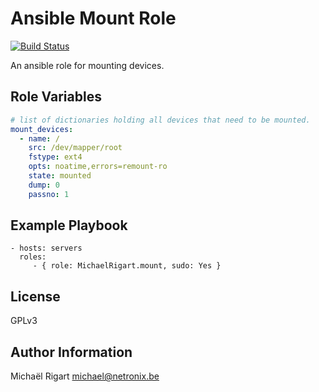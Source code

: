 Ansible Mount Role
==================
[![Build Status](https://travis-ci.org/michaelrigart/ansible-role-mount.svg)](https://travis-ci.org/michaelrigart/ansible-role-mount)

An ansible role for mounting devices.

Role Variables
--------------

```yaml
# list of dictionaries holding all devices that need to be mounted.
mount_devices:
  - name: /
    src: /dev/mapper/root
    fstype: ext4
    opts: noatime,errors=remount-ro
    state: mounted
    dump: 0
    passno: 1
```

Example Playbook
----------------

    - hosts: servers
      roles:
         - { role: MichaelRigart.mount, sudo: Yes }

License
-------

GPLv3

Author Information
------------------

Michaël Rigart <michael@netronix.be>
